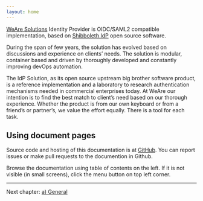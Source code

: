 ```yaml
---
layout: home
---
```

[WeAre Solutions](https://www.weare.fi/) Identity Provider is OIDC/SAML2 compatible implementation, based on [Shibboleth IdP](https://shibboleth.atlassian.net/wiki/spaces/IDP4/overview) open source software.

During the span of few years, the solution has evolved based on discussions and experience on clients’ needs. The solution is modular, container based and driven by thoroughly developed and constantly improving devOps automation.

The IdP Solution, as its open source upstream big brother software product, is a reference implementation and a laboratory to research authentication mechanisms needed in commercial enterprises today. At WeAre our intention is to find the best match to client’s need based on our thorough experience. Whether the product is from our own keyboard or from a friend’s or partner’s, we value the effort equally. There is a tool for each task.

## Using document pages

Source code and hosting of this documentation is at [GitHub](https://github.com/klaalo/ip-idp-documentation). You can report issues or make pull requests to the documention in Github.

Browse the documentation using table of contents on the left. If it is not visible (in small screens), click the menu button on top left corner.

---

Next chapter: [a) General](./pages/a-general/0-general/)